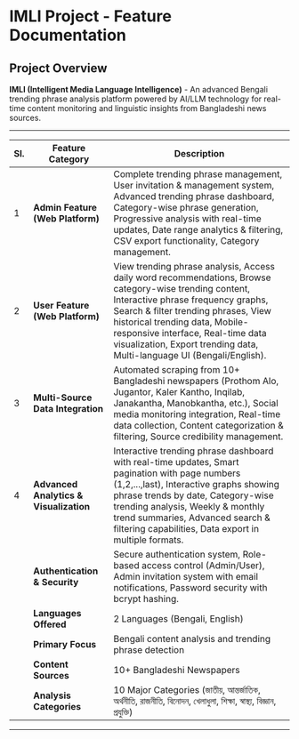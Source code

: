 # IMLI Project - Feature Documentation

## Project Overview
**IMLI (Intelligent Media Language Intelligence)** - An advanced Bengali trending phrase analysis platform powered by AI/LLM technology for real-time content monitoring and linguistic insights from Bangladeshi news sources.

---

| Sl. | Feature Category | Description |
|-----|------------------|-------------|
| 1 | **Admin Feature (Web Platform)** | Complete trending phrase management, User invitation & management system, Advanced trending phrase dashboard, Category-wise phrase generation, Progressive analysis with real-time updates, Date range analytics & filtering, CSV export functionality, Category management. |
| 2 | **User Feature (Web Platform)** | View trending phrase analysis, Access daily word recommendations, Browse category-wise trending content, Interactive phrase frequency graphs, Search & filter trending phrases, View historical trending data, Mobile-responsive interface, Real-time data visualization, Export trending data, Multi-language UI (Bengali/English). | |
| 3 | **Multi-Source Data Integration** | Automated scraping from 10+ Bangladeshi newspapers (Prothom Alo, Jugantor, Kaler Kantho, Inqilab, Janakantha, Manobkantha, etc.), Social media monitoring integration, Real-time data collection, Content categorization & filtering, Source credibility management. |
| 4 | **Advanced Analytics & Visualization** | Interactive trending phrase dashboard with real-time updates, Smart pagination with page numbers (1,2,...,last), Interactive graphs showing phrase trends by date, Category-wise trending analysis, Weekly & monthly trend summaries, Advanced search & filtering capabilities, Data export in multiple formats. | |
| | **Authentication & Security** | Secure authentication system, Role-based access control (Admin/User), Admin invitation system with email notifications, Password security with bcrypt hashing. |
| | **Languages Offered** | 2 Languages (Bengali, English) |
| | **Primary Focus** | Bengali content analysis and trending phrase detection |
| | **Content Sources** | 10+ Bangladeshi Newspapers |
| | **Analysis Categories** | 10 Major Categories (জাতীয়, আন্তর্জাতিক, অর্থনীতি, রাজনীতি, বিনোদন, খেলাধুলা, শিক্ষা, স্বাস্থ্য, বিজ্ঞান, প্রযুক্তি) |

---